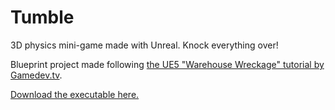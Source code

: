 # Tumble

3D physics mini-game made with Unreal. Knock everything over!  

Blueprint project made following [the UE5 "Warehouse Wreckage" tutorial by Gamedev.tv](https://www.gamedev.tv/p/unreal-5-0-c-developer-learn-c-and-make-video-games).  

[Download the executable here.](https://mofumofustudios.itch.io/tumble)  

[](./ingame_screenshot.png)

